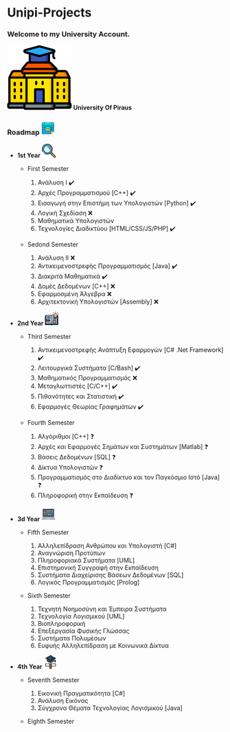# Unipi-Projects

### Welcome to my University  Account.

<img src="img/university.png" alt="university" width="150"/> **University Of Piraus**

### Roadmap <img src="img/calendar.png" alt="calendar" width="32"/>

* **1st Year** <img src="img/mangi.png" alt="mangi" width="32"/>
  * First Semester
    1) Ανάλυση I  :heavy_check_mark:
    2) Αρχές Προγραμματισμού [C++]  :heavy_check_mark:
    3) Εισαγωγή στην Επιστήμη των Υπολογιστών [Python]   :heavy_check_mark:
    4) Λογική Σχεδίαση  ❌
    5) Μαθηματικά Υπολογιστών
    6) Τεχνολογίες Διαδικτύου [HTML/CSS/JS/PHP]   :heavy_check_mark:

  * Sedond Semester
    1) Ανάλυση II  ❌
    2) Αντικειμενοστρεφής Προγραμματισμός [Java]   :heavy_check_mark:
    3) Διακριτά Μαθηματικά   :heavy_check_mark:
    4) Δομές Δεδομένων [C++]  ❌
    5) Εφαρμοσμένη Άλγεβρα  ❌
    6) Αρχιτεκτονική Υπολογιστών [Assembly]  ❌

* **2nd Year** <img src="img/open_book.png" alt="open_book" width="32"/>
  * Third Semester
    1) Αντικειμενοστρεφής Ανάπτυξη Εφαρμογών [C# .Net Framework]   :heavy_check_mark:
    2) Λειτουργικά Συστήματα [C/Bash]   :heavy_check_mark:
    3) Μαθηματικός Προγραμματισμός  ❌
    4) Μεταγλωττιστές [C/C++]   :heavy_check_mark:
    5) Πιθανότητες και Στατιστική   :heavy_check_mark:
    6) Εφαρμογές Θεωρίας Γραφημάτων  :heavy_check_mark:

  * Fourth Semester
    1) Αλγόριθμοι [C++]  ❓
    2) Αρχές και Εφαρμογές Σημάτων και Συστημάτων [Matlab]  ❓
    3) Βάσεις Δεδομένων [SQL] ❓
    4) Δίκτυα Υπολογιστών  ❓
    5) Προγραμματισμός στο Διαδίκτυο και τον Παγκόσμιο Ιστό [Java]  ❓
    6) Πληροφορική στην Εκπαίδευση  ❓

* **3d Year** <img src="img/laptop.png" alt="laptop" width="32"/>
  * Fifth Semester
    1) Αλληλεπίδραση Ανθρώπου και Υπολογιστή [C#]
    2) Αναγνώριση Προτύπων
    3) Πληροφοριακά Συστήματα [UML]
    4) Επιστημονική Συγγραφή στην Εκπαίδευση
    5) Συστήματα Διαχείρισης Βάσεων Δεδομένων [SQL]
    6) Λογικός Προγραμματισμός [Prolog]
  
  * Sixth Semester
    1) Τεχνητή Νοημοσύνη και Έμπειρα Συστήματα
    2) Τεχνολογία Λογισμικού [UML]
    3) Βιοπληροφορική
    4) Επεξεργασία Φυσικής Γλώσσας
    5) Συστήματα Πολυμέσων
    6) Ευφυής Αλληλεπίδραση με Κοινωνικά Δίκτυα

* **4th Year** <img src="img/graduation.png" alt="graduation" width="32"/>
  * Seventh Semester
    1) Εικονική Πραγματικότητα [C#]
    2) Ανάλυση Εικόνας
    3) Σύγχρονα Θέματα Τεχνολογίας Λογισμικού [Java]

  * Eighth Semester
  
  



<!--[Alt text](img/university.png "a title")-->



<!--
**unipi-projects/unipi-projects** is a ✨ _special_ ✨ repository because its `README.md` (this file) appears on your GitHub profile.

Here are some ideas to get you started:

- 🔭 I’m currently working on ...
- 🌱 I’m currently learning ...
- 👯 I’m looking to collaborate on ...
- 🤔 I’m looking for help with ...
- 💬 Ask me about ...
- 📫 How to reach me: ...
- 😄 Pronouns: ...
- ⚡ Fun fact: ...
-->
